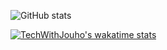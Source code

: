 ![GitHub stats](https://github-readme-stats.vercel.app/api?username=TechWithJouho&show_icons=true&theme=tokyonight) 


[![TechWithJouho's wakatime stats](https://github-readme-stats.vercel.app/api/wakatime?username=TechWithJouho)](https://github.com/anuraghazra/github-readme-stats)
